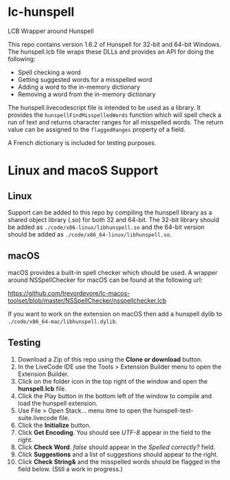 # lc-hunspell
LCB Wrapper around Hunspell

This repo contains version 1.6.2 of Hunspell for 32-bit and 64-bit Windows. The hunspell.lcb file wraps these DLLs and provides an API for doing the following:

- Spell checking a word
- Getting suggested words for a misspelled word
- Adding a word to the in-memory dictionary
- Removing a word from the in-memory dictionary

The hunspell.livecodescript file is intended to be used as a library. It provides the `hunspellFindMisspelledWords` function which will spell check a run of text and returns character ranges for all misspelled words. The return value can be assigned to the `flaggedRanges` property of a field.

A French dictionary is included for testing purposes.

# Linux and macoS Support

## Linux

Support can be added to this repo by compiling the hunspell library as a shared object library (.so) for both 32 and 64-bit. The 32-bit library should be added as `./code/x86-linux/libhunspell.so` and the 64-bit version should be added as `./code/x86_64-linux/libhunspell.so`.

## macOS

macOS provides a built-in spell checker which should be used. A wrapper around NSSpellChecker for macOS can be found at the following url:

https://github.com/trevordevore/lc-macos-toolset/blob/master/NSSpellChecker/nsspellchecker.lcb

If you want to work on the extension on macOS then add a hunspell dylib to `./code/x86_64-mac/libhunspell.dylib`.

## Testing

1. Download a Zip of this repo using the **Clone or download** button.
2. In the LiveCode IDE use the Tools > Extension Builder menu to open the Extension Builder.
3. Click on the folder icon in the top right of the window and open the **hunspell.lcb** file.
4. Click the Play button in the bottom left of the window to compile and load the hunspell extension.
5. Use File > Open Stack... menu itme to open the hunspell-test-suite.livecode file.
6. Click the **Initialize** button.
7. Click **Get Encoding**. You should see *UTF-8* appear in the field to the right.
8. Click **Check Word**. *false* should appear in the *Spelled correctly?* field.
9. Click **Suggestions** and a list of suggestions should appear to the right.
10. Click **Check String&** and the misspelled words should be flagged in the field below. (Still a work in progress.)
